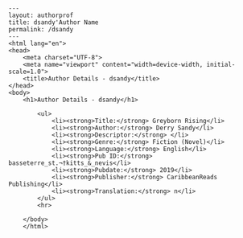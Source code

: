 
    ---
    layout: authorprof
    title: dsandy'Author Name 
    permalink: /dsandy
    ---
    <html lang="en">
    <head>
        <meta charset="UTF-8">
        <meta name="viewport" content="width=device-width, initial-scale=1.0">
        <title>Author Details - dsandy</title>
    </head>
    <body>
        <h1>Author Details - dsandy</h1>
        
            <ul>
                <li><strong>Title:</strong> Greyborn Rising</li>
                <li><strong>Author:</strong> Derry Sandy</li>
                <li><strong>Descriptor:</strong> </li>
                <li><strong>Genre:</strong> Fiction (Novel)</li>
                <li><strong>Language:</strong> English</li>
                <li><strong>Pub ID:</strong> basseterre_st.¬†kitts_&_nevis</li>
                <li><strong>Pubdate:</strong> 2019</li>
                <li><strong>Publisher:</strong> CaribbeanReads Publishing</li>
                <li><strong>Translation:</strong> n</li>
            </ul>
            <hr>
            
        </body>
        </html>
        